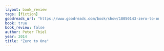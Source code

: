 ```yaml
---
layout: book_review
tags: [fiction]
goodreads_url: "https://www.goodreads.com/book/show/18050143-zero-to-one"
book: true
book_review: false
author: Peter Thiel
year: 2014
title: "Zero to One"
---
```

